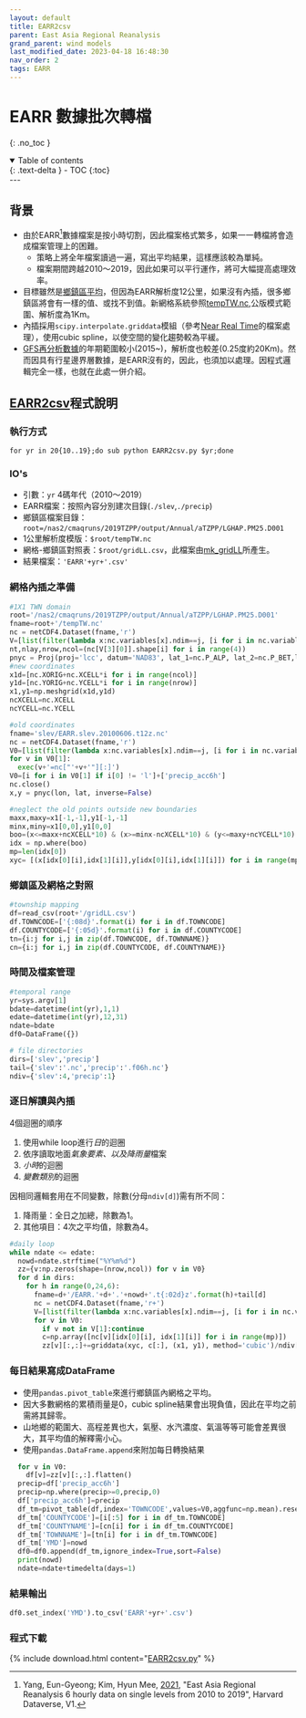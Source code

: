 ```yaml
---
layout: default
title: EARR2csv
parent: East Asia Regional Reanalysis
grand_parent: wind models
last_modified_date: 2023-04-18 16:48:30
nav_order: 2
tags: EARR
---
```


# EARR 數據批次轉檔
{: .no_toc }

<details open markdown="block">
  <summary>
    Table of contents
  </summary>
  {: .text-delta }
- TOC
{:toc}
</details>
---

## 背景

- 由於EARR[^2]數據檔案是按小時切割，因此檔案格式繁多，如果一一轉檔將會造成檔案管理上的困難。
  - 策略上將全年檔案讀過一遍，寫出平均結果，這樣應該較為單純。
  - 檔案期間跨越2010～2019，因此如果可以平行運作，將可大幅提高處理效率。
- 目標雖然是[鄉鎮區平均](../../utilities/GIS/mk_gridLL.md)，但因為EARR解析度12公里，如果沒有內插，很多鄉鎮區將會有一樣的值、或找不到值。新網格系統參照[tempTW.nc](../../AQana/GAQuality/NASA_MCD19A2/2.genN_D4T.md#ios),公版模式範圍、解析度為1Km。
- 內插採用`scipy.interpolate.griddata`模組（參考[Near Real Time](../../AQana/GAQuality/ECMWF_NRT/2.CAMS_NRT.md)的檔案處理），使用cubic spline，以使空間的變化趨勢較為平緩。
- [GFS再分析數據](https://rda.ucar.edu/datasets/ds084.1/)的年期範圍較小(2015~)，解析度也較差(0.25度約20Km)。然而因具有行星邊界層數據，是EARR沒有的，因此，也須加以處理。因程式邏輯完全一樣，也就在此處一併介紹。

## [EARR2csv][EARR2csv]程式說明

### 執行方式

`for yr in 20{10..19};do sub python EARR2csv.py $yr;done`

### IO's

- 引數：`yr` 4碼年代（2010～2019）
- EARR檔案：按照內容分別建次目錄(`./slev`,`./precip`)
- 鄉鎮區檔案目錄：`root=/nas2/cmaqruns/2019TZPP/output/Annual/aTZPP/LGHAP.PM25.D001`
- 1公里解析度模版：`$root/tempTW.nc`
- 網格-鄉鎮區對照表：`$root/gridLL.csv`，此檔案由[mk_gridLL](../../utilities/GIS/mk_gridLL.md)所產生。
- 結果檔案：`'EARR'+yr+'.csv'`

### 網格內插之準備

```python
#1X1 TWN domain
root='/nas2/cmaqruns/2019TZPP/output/Annual/aTZPP/LGHAP.PM25.D001'
fname=root+'/tempTW.nc'
nc = netCDF4.Dataset(fname,'r')
V=[list(filter(lambda x:nc.variables[x].ndim==j, [i for i in nc.variables])) for j in [1,2,3,4]]
nt,nlay,nrow,ncol=(nc[V[3][0]].shape[i] for i in range(4))
pnyc = Proj(proj='lcc', datum='NAD83', lat_1=nc.P_ALP, lat_2=nc.P_BET,lat_0=nc.YCENT, lon_0=nc.XCENT, x_0=0, y_0=0.0)
#new coordinates
x1d=[nc.XORIG+nc.XCELL*i for i in range(ncol)]
y1d=[nc.YORIG+nc.YCELL*i for i in range(nrow)]
x1,y1=np.meshgrid(x1d,y1d)
ncXCELL=nc.XCELL
ncYCELL=nc.YCELL

#old coordinates
fname='slev/EARR.slev.20100606.t12z.nc'
nc = netCDF4.Dataset(fname,'r')
V0=[list(filter(lambda x:nc.variables[x].ndim==j, [i for i in nc.variables])) for j in [1,2,3,4]]
for v in V0[1]:
  exec(v+'=nc["'+v+'"][:]')
V0=[i for i in V0[1] if i[0] != 'l']+['precip_acc6h']
nc.close()
x,y = pnyc(lon, lat, inverse=False)

#neglect the old points outside new boundaries
maxx,maxy=x1[-1,-1],y1[-1,-1]
minx,miny=x1[0,0],y1[0,0]
boo=(x<=maxx+ncXCELL*10) & (x>=minx-ncXCELL*10) & (y<=maxy+ncYCELL*10) & (y>=miny-ncYCELL*10)
idx = np.where(boo)
mp=len(idx[0])
xyc= [(x[idx[0][i],idx[1][i]],y[idx[0][i],idx[1][i]]) for i in range(mp)]
```

### 鄉鎮區及網格之對照

```python
#township mapping
df=read_csv(root+'/gridLL.csv')
df.TOWNCODE=['{:08d}'.format(i) for i in df.TOWNCODE]
df.COUNTYCODE=['{:05d}'.format(i) for i in df.COUNTYCODE]
tn={i:j for i,j in zip(df.TOWNCODE, df.TOWNNAME)}
cn={i:j for i,j in zip(df.COUNTYCODE, df.COUNTYNAME)}
```

### 時間及檔案管理

```python
#temporal range
yr=sys.argv[1]
bdate=datetime(int(yr),1,1)
edate=datetime(int(yr),12,31)
ndate=bdate
df0=DataFrame({})

# file directories
dirs=['slev','precip']
tail={'slev':'.nc','precip':'.f06h.nc'}
ndiv={'slev':4,'precip':1}
```

### 逐日解讀與內插

4個迴圈的順序

1. 使用while loop進行*日*的迴圈
2. 依序讀取地面*氣象要素、以及降雨量*檔案
3. *小時*的迴圈
4. *變數類別*的迴圈

因相同邏輯套用在不同變數，除數(分母`ndiv[d]`)需有所不同：

1. 降雨量：全日之加總，除數為1。
2. 其他項目：4次之平均值，除數為4。

```python
#daily loop
while ndate <= edate:
  nowd=ndate.strftime("%Y%m%d")
  zz={v:np.zeros(shape=(nrow,ncol)) for v in V0}
  for d in dirs:
    for h in range(0,24,6):
      fname=d+'/EARR.'+d+'.'+nowd+'.t{:02d}z'.format(h)+tail[d]
      nc = netCDF4.Dataset(fname,'r+')
      V=[list(filter(lambda x:nc.variables[x].ndim==j, [i for i in nc.variables])) for j in [1,2,3,4]]
      for v in V0:
        if v not in V[1]:continue
        c=np.array([nc[v][idx[0][i], idx[1][i]] for i in range(mp)])
        zz[v][:,:]+=griddata(xyc, c[:], (x1, y1), method='cubic')/ndiv[d]
```

### 每日結果寫成DataFrame

- 使用`pandas.pivot_table`來進行鄉鎮區內網格之平均。
- 因大多數網格的累積雨量是0，cubic spline結果會出現負值，因此在平均之前需將其歸零。
- 山地鄉的範圍大、高程差異也大，氣壓、水汽濃度、氣溫等等可能會差異很大，其平均值的解釋需小心。
- 使用`pandas.DataFrame.append`來附加每日轉換結果

```python
  for v in V0:
    df[v]=zz[v][:,:].flatten()
  precip=df['precip_acc6h']
  precip=np.where(precip>=0,precip,0)
  df['precip_acc6h']=precip
  df_tm=pivot_table(df,index='TOWNCODE',values=V0,aggfunc=np.mean).reset_index()
  df_tm['COUNTYCODE']=[i[:5] for i in df_tm.TOWNCODE]
  df_tm['COUNTYNAME']=[cn[i] for i in df_tm.COUNTYCODE]
  df_tm['TOWNNAME']=[tn[i] for i in df_tm.TOWNCODE]
  df_tm['YMD']=nowd
  df0=df0.append(df_tm,ignore_index=True,sort=False)
  print(nowd)
  ndate=ndate+timedelta(days=1)
```

### 結果輸出

```python
df0.set_index('YMD').to_csv('EARR'+yr+'.csv')
```

### 程式下載

{% include download.html content="[EARR2csv.py][EARR2csv]" %}


[^2]: Yang, Eun-Gyeong; Kim, Hyun Mee, [2021](https://doi.org/10.7910/DVN/TTML1J), "East Asia Regional Reanalysis 6 hourly data on single levels from 2010 to 2019", Harvard Dataverse, V1.

[EARR2csv]: https://github.com/sinotec2/Focus-on-Air-Quality/blob/main/wind_models/EARR/EARR2csv.py "EARR2csv.py"
[gfs2csv]: https://github.com/sinotec2/Focus-on-Air-Quality/blob/main/wind_models/EARR/gfs2csv.py "gfs2csv.py"
